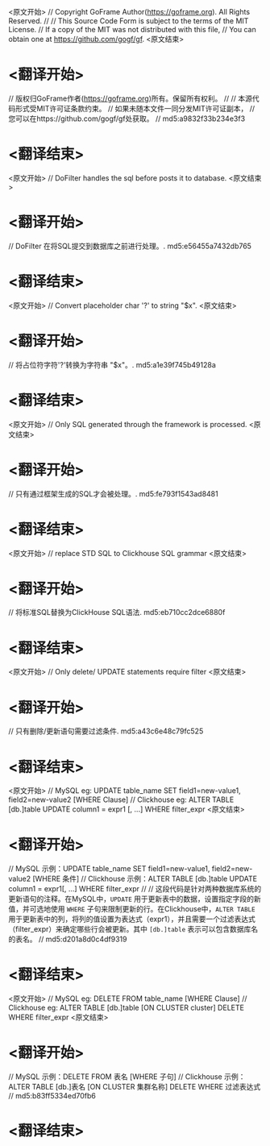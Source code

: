 
<原文开始>
// Copyright GoFrame Author(https://goframe.org). All Rights Reserved.
//
// This Source Code Form is subject to the terms of the MIT License.
// If a copy of the MIT was not distributed with this file,
// You can obtain one at https://github.com/gogf/gf.
<原文结束>

# <翻译开始>
// 版权归GoFrame作者(https://goframe.org)所有。保留所有权利。
//
// 本源代码形式受MIT许可证条款约束。
// 如果未随本文件一同分发MIT许可证副本，
// 您可以在https://github.com/gogf/gf处获取。
// md5:a9832f33b234e3f3
# <翻译结束>


<原文开始>
// DoFilter handles the sql before posts it to database.
<原文结束>

# <翻译开始>
// DoFilter 在将SQL提交到数据库之前进行处理。. md5:e56455a7432db765
# <翻译结束>


<原文开始>
// Convert placeholder char '?' to string "$x".
<原文结束>

# <翻译开始>
// 将占位符字符'?'转换为字符串 "$x"。. md5:a1e39f745b49128a
# <翻译结束>


<原文开始>
// Only SQL generated through the framework is processed.
<原文结束>

# <翻译开始>
// 只有通过框架生成的SQL才会被处理。. md5:fe793f1543ad8481
# <翻译结束>


<原文开始>
// replace STD SQL to Clickhouse SQL grammar
<原文结束>

# <翻译开始>
// 将标准SQL替换为ClickHouse SQL语法. md5:eb710cc2dce6880f
# <翻译结束>


<原文开始>
// Only delete/ UPDATE statements require filter
<原文结束>

# <翻译开始>
// 只有删除/更新语句需要过滤条件. md5:a43c6e48c79fc525
# <翻译结束>


<原文开始>
		// MySQL eg: UPDATE table_name SET field1=new-value1, field2=new-value2 [WHERE Clause]
		// Clickhouse eg: ALTER TABLE [db.]table UPDATE column1 = expr1 [, ...] WHERE filter_expr
<原文结束>

# <翻译开始>
// MySQL 示例：UPDATE table_name SET field1=new-value1, field2=new-value2 [WHERE 条件]
// Clickhouse 示例：ALTER TABLE [db.]table UPDATE column1 = expr1[, ...] WHERE filter_expr
// 
// 这段代码是针对两种数据库系统的更新语句的注释。在MySQL中，`UPDATE` 用于更新表中的数据，设置指定字段的新值，并可选地使用 `WHERE` 子句来限制更新的行。在Clickhouse中，`ALTER TABLE` 用于更新表中的列，将列的值设置为表达式（expr1），并且需要一个过滤表达式（filter_expr）来确定哪些行会被更新。其中 `[db.]table` 表示可以包含数据库名的表名。
// md5:d201a8d0c4df9319
# <翻译结束>


<原文开始>
		// MySQL eg: DELETE FROM table_name [WHERE Clause]
		// Clickhouse eg: ALTER TABLE [db.]table [ON CLUSTER cluster] DELETE WHERE filter_expr
<原文结束>

# <翻译开始>
// MySQL 示例：DELETE FROM 表名 [WHERE 子句]
// Clickhouse 示例：ALTER TABLE [db.]表名 [ON CLUSTER 集群名称] DELETE WHERE 过滤表达式
// md5:b83ff5334ed70fb6
# <翻译结束>

